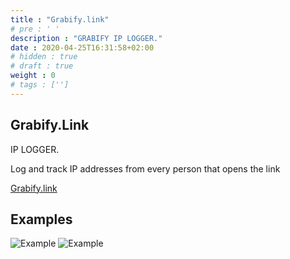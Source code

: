```yaml
---
title : "Grabify.link"
# pre : ' '
description : "GRABIFY IP LOGGER."
date : 2020-04-25T16:31:58+02:00
# hidden : true
# draft : true
weight : 0
# tags : ['']
---
```


## Grabify.Link

IP LOGGER.

Log and track IP addresses from every person that opens the link

[Grabify.link](https://grabify.link/)

## Examples

![Example](images/example-1.png)
![Example](images/example-2.png)

